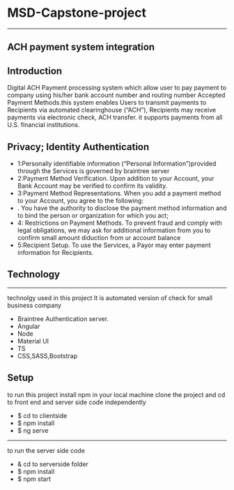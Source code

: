 # MSD-Capstone-project
---
## ACH payment system integration
## Introduction
Digital ACH Payment processing system which allow user to pay payment to company using his/her bank account number and routing  number
Accepted Payment Methods.this system enables Users to transmit payments to Recipients via automated clearinghouse (“ACH”), Recipients may receive payments via electronic check,  ACH transfer.
it supports payments from all U.S. financial institutions.
## Privacy; Identity Authentication
* 1:Personally identifiable information (“Personal Information”)provided through the Services is governed by braintree server
* 2:Payment Method Verification. Upon addition to your Account, your Bank Account may be verified to confirm its validity.
* 3:Payment Method Representations. When you add a payment method to your Account, you agree to the following:
*    . You have the authority to disclose the payment method information and to bind the person or organization for which you act;
* 4: Restrictions on Payment Methods. To prevent fraud and comply with legal obligations, we may ask for additional information from you to confirm small amount diduction from ur account balance
* 5:Recipient Setup. To use the Services, a Payor may enter payment information for Recipients.
## Technology
---
technolgy used in this project
It is automated version of check for small business company 
* Braintree Authentication server.
* Angular
* Node
* Material UI
* TS
* CSS,SASS,Bootstrap


## Setup
to run this project install npm in your local machine 
clone the project and cd to front end and server side code independently
* $ cd to clientside 
* $ npm install
* $ ng serve

---
to run the server side code 
* & cd to serverside folder 
* $ npm install 
* $ npm start
